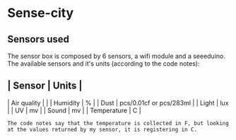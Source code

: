 # Sense-city

## Sensors used

The sensor box is composed by 6 sensors, a wifi module and a seeeduino.
The available sensors and it's units (according to the code notes):

| Sensor      | Units                   |
-----------------------------------------
| Air quality |                         |
| Humidity    | %                       |
| Dust        | pcs/0.01cf or pcs/283ml |
| Light       | lux                     |
| UV          | mv                      |
| Sound       | mv                      |
| Temperature | C                       |

```
The code notes say that the temperature is collected in F, but looking at the values returned by my sensor, it is registering in C.
```
